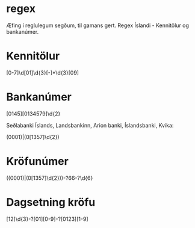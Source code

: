 # regex

Æfing í reglulegum segðum, til gamans gert.
Regex Íslandi - Kennitölur og bankanúmer.

# Kennitölur

[0-7]\d[01]\d{3}[-]*\d{3}[09]

# Bankanúmer

[0145][0134579]\d{2}

Seðlabanki Íslands, Landsbankinn, Arion banki, Íslandsbanki, Kvika:

(0001)|(0[1357]\d{2})

# Kröfunúmer

((0001)|(0[1357]\d{2}))-?66-?\d{6}

# Dagsetning kröfu

[12]\d{3}-?[01][0-9]-?[0123][1-9]
